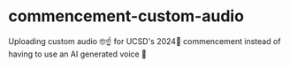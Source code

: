 # commencement-custom-audio
Uploading custom audio 🤓☝️ for UCSD's 2024🔱 commencement instead of having to use an AI generated voice 🤢

